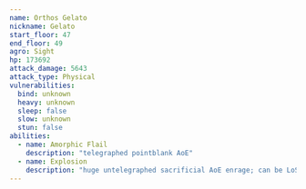 ```yaml
---
name: Orthos Gelato
nickname: Gelato
start_floor: 47
end_floor: 49
agro: Sight
hp: 173692
attack_damage: 5643
attack_type: Physical
vulnerabilities:
  bind: unknown
  heavy: unknown
  sleep: false
  slow: unknown
  stun: false
abilities:
  - name: Amorphic Flail
    description: "telegraphed pointblank AoE"
  - name: Explosion
    description: "huge untelegraphed sacrificial AoE enrage; can be LoSed"
---
```

